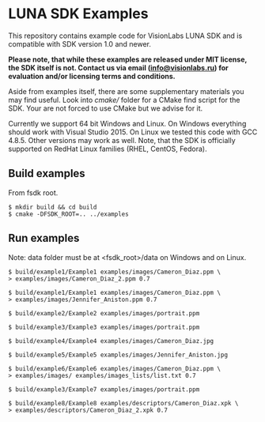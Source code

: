 # LUNA SDK Examples
This repository contains example code for VisionLabs LUNA SDK and is compatible
with SDK version 1.0 and newer.

**Please note, that while these examples are released under MIT license, the SDK itself is not.
Contact us via email (info@visionlabs.ru) for evaluation and/or licensing terms and conditions.**

Aside from examples itself, there are some supplementary materials you may find useful.
Look into *cmake/* folder for a CMake find script for the SDK. Your are not forced to use
CMake but we advise for it.

Currently we support 64 bit Windows and Linux. On Windows everything should work with
Visual Studio 2015. On Linux we tested this code with GCC 4.8.5.
Other versions may work as well. Note, that the SDK is officially supported on RedHat
Linux families (RHEL, CentOS, Fedora).

## Build examples
From fsdk root.
```
$ mkdir build && cd build
$ cmake -DFSDK_ROOT=.. ../examples
```

## Run examples
Note: data folder must be at <fsdk_root>/data on Windows and on Linux.
```
$ build/example1/Example1 examples/images/Cameron_Diaz.ppm \
> examples/images/Cameron_Diaz_2.ppm 0.7

$ build/example1/Example1 examples/images/Cameron_Diaz.ppm \
> examples/images/Jennifer_Aniston.ppm 0.7

$ build/example2/Example2 examples/images/portrait.ppm

$ build/example3/Example3 examples/images/portrait.ppm

$ build/example4/Example4 examples/images/Cameron_Diaz.jpg

$ build/example5/Example5 examples/images/Jennifer_Aniston.jpg

$ build/example6/Example6 examples/images/Cameron_Diaz.ppm \
> examples/images/ examples/images_lists/list.txt 0.7

$ build/example3/Example7 examples/images/portrait.ppm

$ build/example8/Example8 examples/descriptors/Cameron_Diaz.xpk \
> examples/descriptors/Cameron_Diaz_2.xpk 0.7
```
